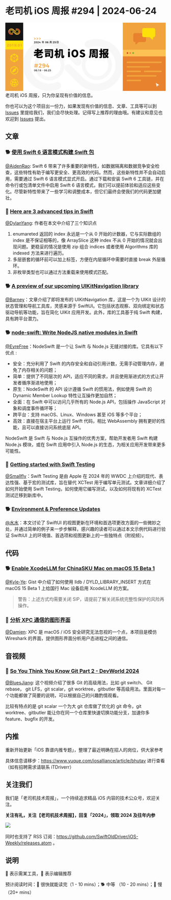 # 老司机 iOS 周报 #294 | 2024-06-24

![ios-weekly](https://github.com/SwiftOldDriver/iOS-Weekly/blob/master/assets/weekly-header/294.jpg?raw=true)
老司机 iOS 周报，只为你呈现有价值的信息。

你也可以为这个项目出一份力，如果发现有价值的信息、文章、工具等可以到 [Issues](https://github.com/SwiftOldDriver/iOS-Weekly/issues) 里提给我们，我们会尽快处理。记得写上推荐的理由哦。有建议和意见也欢迎到 [Issues](https://github.com/SwiftOldDriver/iOS-Weekly/issues) 提出。

## 文章

### 🐕 [使用 Swift 6 语言模式构建 Swift 包](https://juejin.cn/post/7376444924425011210)

[@AidenRao](https://weibo.com/AidenRao): Swift 6 带来了许多重要的新特性，如数据隔离和数据竞争安全检查，这些特性有助于编写更安全、更高效的代码。然而，这些新特性并不会自动启用，需要通过 Swift 6 语言模式显式开启。通过下载和安装 Swift 6 工具链，并在命令行或包清单文件中启用 Swift 6 语言模式，我们可以提前体验和适应这些变化。尽管新特性带来了一些学习和调整成本，但它们最终会使我们的代码更加健壮。

### 🐎 [Here are 3 advanced tips in Swift](https://www.swiftwithvincent.com/blog/here-are-3-advanced-tips-in-swift/)

[@DylanYang](https://github.com/Dylan19Yang): 作者在本文中介绍了三个知识点
1. enumareted 返回的 index 永远是一个从 0 开始的计数器，它与实际数组的 index 是不保证相等的，像 ArraySlice 这种 index 不从 0 开始的情况就会出现问题。更稳妥的情况是使用 zip 组合 indices 或者使用 Algorithms 库的 indexed 方法来进行遍历。
2. 多层嵌套的循环前可以加上标签，方便在内层循环中需要时直接 break 外层循环。
3. 非枚举类型也可以通过方法重载来使用模式匹配。

### 🐕 [A preview of our upcoming UIKitNavigation library](https://www.pointfree.co/blog/posts/145-a-preview-of-our-upcoming-uikitnavigation-library)

[@Barney](https://github.com/BarneyZhaoooo)：文章介绍了即将发布的 UIKitNavigation 库，这是一个为 UIKit 设计的状态管理和导航工具库，灵感来源于 SwiftUI。它包括状态观察、双向绑定和状态驱动导航等功能，旨在简化 UIKit 应用开发。此外，库的工具基于纯 Swift 构建，具有跨平台潜力。

### 🐕 [node-swift: Write NodeJS native modules in Swift](https://github.com/kabiroberai/node-swift)

[@EyreFree](https://github.com/EyreFree)：NodeSwift 是一个让 Swift 与 Node.js 无缝对接的库。它具有以下优点 :

- 安全：充分利用了 Swift 的内存安全和自动引用计数，无需手动管理内存，避免了内存相关的问题；
- 简单：提供了不同层次的 API，适应不同的需求，并且使用渐进式的方式让开发者循序渐进地使用；
- 原生：NodeSwift 的 API 设计遵循 Swift 的惯用法，例如使用 Swift 的 Dynamic Member Lookup 特性让互操作更加自然；
- 全面：在 Swift 中可以访问几乎所有的 Node.js API，包括操作 JavaScript 对象和调度事件循环等；
- 跨平台：支持 macOS、Linux、Windows 甚至 iOS 等多个平台；
- 高效：直接在宿主平台上运行 Swift 代码，相比 WebAssembly 拥有更好的性能，且可以直接访问系统底层 API。

NodeSwift 是 Swift 与 Node.js 互操作的优秀方案，帮助开发者用 Swift 构建 Node.js 模块，或在 Swift 应用中引入 Node.js 的生态，为相关应用开发带来更多可能性。

### 🐎 [Getting started with Swift Testing](https://www.polpiella.dev/swift-testing)

[@Smallfly](https://github.com/iostalks)：Swift Testing 是由 Apple 在 2024 年的 WWDC 上介绍的现代、表达性强、基于宏的测试库，旨在替代 XCTest 用于编写单元测试。文章详细介绍了如何开始使用 Swift Testing，如何使用它编写测试，以及如何将现有的 XCTest 测试迁移到新库中。

### 🐕 [Environment & Preference Updates](https://talk.objc.io/episodes/S01E409-environment-preference-updates?t=63)

[@水水](https://www.xuyanlan.com/categories/iOS/)：本文讨论了 SwiftUI 的视图更新在环境和首选项更改方面的一些微妙之处，并通过简单的例子来一步步解释，感兴趣的读者可以通过本文示例代码进行验证 SwiftiUI 上的环境值、首选项和视图更新上的一些独特点（附视频）。

## 代码

### 🐕 [Enable XcodeLLM for ChinaSKU Mac on macOS 15 Beta 1](https://gist.github.com/Kyle-Ye/4ad1aa92df3a31bd812487af65e16947)

[@Kyle-Ye](https://github.com/Kyle-Ye): Gist 中介绍了如何使用 lldb / DYLD_LIBRARY_INSERT 方式在 macOS 15 Beta 1 上给国行 Mac 设备启用 XcodeLLM 的方案。

> 警告：上述方式均需要关闭 SIP，请提前了解关闭系统完整性保护的风险再操作。


### 🐎 [分析 XPC 通信的图形界面](https://github.com/chichou/XpcScope)

[@Damien](https://github.com/ZengyiMa): XPC 是 macOS / iOS 安全研究无法忽视的一个点，本项目是模仿 Wireshark 的界面，提供图形界面分析用户态进程之间的通信。

## 音视频

### 🐢 [So You Think You Know Git Part 2 - DevWorld 2024](https://www.youtube.com/watch?v=Md44rcw13k4)

[@BluesJiang](https://github.com/BluesJiang): 这个视频介绍了很多 Git 的高级用法，比如 git switch、 Git rebase， git LFS，git scalar，git worktree，gitbutler 等高级用法。里面对每一个功能都做了简要的说明，可以根据自己的兴趣酌情观看。

比较有特点的是 git scalar 一个为大 git 仓库做了优化的 git 命令，git worktree、gitbutler 能让你在同一个仓库里快速切换功能分支，加速你多 feature、bugfix 的开发。

## 内推

重新开始更新「iOS 靠谱内推专题」，整理了最近明确在招人的岗位，供大家参考

具体信息请移步：https://www.yuque.com/iosalliance/article/bhutav 进行查看（如有招聘需求请联系 iTDriverr）

## 关注我们

我们是「老司机技术周报」，一个持续追求精品 iOS 内容的技术公众号，欢迎关注。

**关注有礼，关注【老司机技术周报】，回复「2024」，领取 2024 及往年内参**

![](https://github.com/SwiftOldDriver/iOS-Weekly/blob/master/assets/qrcode_for_wechat.jpg?raw=true)

同时也支持了 RSS 订阅：https://github.com/SwiftOldDriver/iOS-Weekly/releases.atom 。

## 说明

🚧 表示需某工具，🌟 表示编辑推荐

预计阅读时间：🐎 很快就能读完（1 - 10 mins）；🐕 中等 （10 - 20 mins）；🐢 慢（20+ mins）
